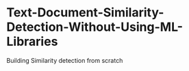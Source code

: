 # Text-Document-Similarity-Detection-Without-Using-ML-Libraries
Building Similarity detection from scratch
